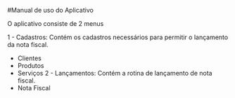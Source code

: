 #Manual de uso do Aplicativo

O aplicativo consiste de 2 menus

 1 - Cadastros: Contém os cadastros necessários para permitir o lançamento da nota fiscal.
   * Clientes
   * Produtos
   * Serviços
 2 - Lançamentos: Contém a rotina de lançamento de nota fiscal.
   * Nota Fiscal
